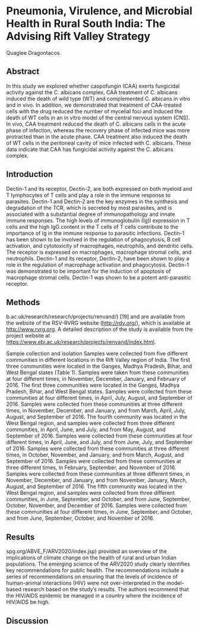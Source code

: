 # Pneumonia, Virulence, and Microbial Health in Rural South India: The Advising Rift Valley Strategy
Quaglee Dragontacos


## Abstract
In this study we explored whether caspofungin (CAA) exerts fungicidal activity against the C. albicans complex. CAA treatment of C. albicans induced the death of wild type (WT) and complemented C. albicans in vitro and in vivo. In addition, we demonstrated that treatment of CAA-treated cells with the drug reduced the number of mycelial foci and induced the death of WT cells in an in vitro model of the central nervous system (CNS). In vivo, CAA treatment reduced the death of C. albicans cells in the acute phase of infection, whereas the recovery phase of infected mice was more protracted than in the acute phase. CAA treatment also induced the death of WT cells in the peritoneal cavity of mice infected with C. albicans. These data indicate that CAA has fungicidal activity against the C. albicans complex.


## Introduction
Dectin-1 and its receptor, Dectin-2, are both expressed on both myeloid and T lymphocytes of T cells and play a role in the immune response to parasites. Dectin-1 and Dectin-2 are the key enzymes in the synthesis and degradation of the TCR, which is secreted by most parasites, and is associated with a substantial degree of immunopathology and innate immune responses. The high levels of immunoglobulin (Ig)I expression in T cells and the high IgG content in the T cells of T cells contribute to the importance of Ig in the immune response to parasitic infections. Dectin-1 has been shown to be involved in the regulation of phagocytosis, B cell activation, and cytotoxicity of macrophages, neutrophils, and dendritic cells. The receptor is expressed on macrophages, macrophage stromal cells, and neutrophils. Dectin-1 and its receptor, Dectin-2, have been shown to play a role in the regulation of macrophage activation and phagocytosis. Dectin-1 was demonstrated to be important for the induction of apoptosis of macrophage stromal cells. Dectin-1 was shown to be a potent anti-parasitic receptor.


## Methods
b.ac.uk/research/research/projects/renvand/) [19] and are available from the website of the RSV-RVRG website (http://rdv.org/), which is available at http://www.rvrg.org. A detailed description of the study is available from the project website at https://www.ebi.ac.uk/research/projects/renvand/index.html.

Sample collection and isolation
Samples were collected from five different communities in different locations in the Rift Valley region of India. The first three communities were located in the Ganges, Madhya Pradesh, Bihar, and West Bengal states (Table 1). Samples were taken from these communities at four different times, in November, December, January, and February of 2016. The first three communities were located in the Ganges, Madhya Pradesh, Bihar, and West Bengal states. Samples were collected from these communities at four different times, in April, July, August, and September of 2016. Samples were collected from these communities at three different times, in November, December, and January, and from March, April, July, August, and September of 2016. The fourth community was located in the West Bengal region, and samples were collected from three different communities, in April, June, and July, and from May, August, and September of 2016. Samples were collected from these communities at four different times, in April, June, and July, and from June, July, and September of 2016. Samples were collected from these communities at three different times, in October, November, and January, and from March, August, and September of 2016. Samples were collected from these communities at three different times, in February, September, and November of 2016. Samples were collected from these communities at three different times, in November, December, and January, and from November, January, March, August, and September of 2016. The fifth community was located in the West Bengal region, and samples were collected from three different communities, in June, September, and October, and from June, September, October, November, and December of 2016. Samples were collected from these communities at four different times, in June, September, and October, and from June, September, October, and November of 2016.


## Results
spg.org/ABVE_F/ARV2020/index.jsp) provided an overview of the implications of climate change on the health of rural and urban Indian populations. The emerging science of the ARV2020 study clearly identifies key recommendations for public health. The recommendations include a series of recommendations on ensuring that the levels of incidence of human-animal interactions (HIV) were not over-interpreted in the model-based research based on the study’s results. The authors recommend that the HIV/AIDS epidemic be managed in a country where the incidence of HIV/AIDS be high.


## Discussion
                                                                                                                                                                                                                                                                                                                                                                                                                                                                                                                                
